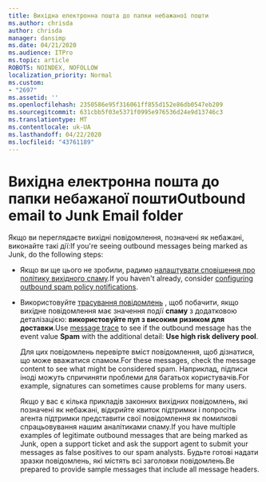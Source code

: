 ```yaml
---
title: Вихідна електронна пошта до папки небажаної пошти
ms.author: chrisda
author: chrisda
manager: dansimp
ms.date: 04/21/2020
ms.audience: ITPro
ms.topic: article
ROBOTS: NOINDEX, NOFOLLOW
localization_priority: Normal
ms.custom:
- "2697"
ms.assetid: ''
ms.openlocfilehash: 2350586e95f316061ff855d152e86db0547eb209
ms.sourcegitcommit: 631cbb5f03e5371f0995e976536d24e9d13746c3
ms.translationtype: MT
ms.contentlocale: uk-UA
ms.lasthandoff: 04/22/2020
ms.locfileid: "43761189"
---
```

# <a name="outbound-email-to-junk-email-folder"></a><span data-ttu-id="4f489-102">Вихідна електронна пошта до папки небажаної пошти</span><span class="sxs-lookup"><span data-stu-id="4f489-102">Outbound email to Junk Email folder</span></span>

<span data-ttu-id="4f489-103">Якщо ви переглядаєте вихідні повідомлення, позначені як небажані, виконайте такі дії:</span><span class="sxs-lookup"><span data-stu-id="4f489-103">If you're seeing outbound messages being marked as Junk, do the following steps:</span></span>

- <span data-ttu-id="4f489-104">Якщо ви ще цього не зробили, радимо [налаштувати сповіщення про політику вихідного спаму](https://docs.microsoft.com/office365/securitycompliance/configure-the-outbound-spam-policy).</span><span class="sxs-lookup"><span data-stu-id="4f489-104">If you haven't already, consider [configuring outbound spam policy notifications](https://docs.microsoft.com/office365/securitycompliance/configure-the-outbound-spam-policy).</span></span>

- <span data-ttu-id="4f489-105">Використовуйте [трасування повідомлень](https://docs.microsoft.com/office365/securitycompliance/message-trace-scc) , щоб побачити, якщо вихідне повідомлення має значення події **спаму** з додатковою деталізацією: **використовуйте пул з високим ризиком для доставки**.</span><span class="sxs-lookup"><span data-stu-id="4f489-105">Use [message trace](https://docs.microsoft.com/office365/securitycompliance/message-trace-scc) to see if the outbound message has the event value **Spam** with the additional detail: **Use high risk delivery pool**.</span></span>

  <span data-ttu-id="4f489-106">Для цих повідомлень перевірте вміст повідомлення, щоб дізнатися, що може вважатися спамом.</span><span class="sxs-lookup"><span data-stu-id="4f489-106">For these messages, check the message content to see what might be considered spam.</span></span> <span data-ttu-id="4f489-107">Наприклад, підписи іноді можуть спричиняти проблеми для багатьох користувачів.</span><span class="sxs-lookup"><span data-stu-id="4f489-107">For example, signatures can sometimes cause problems for many users.</span></span>

  <span data-ttu-id="4f489-108">Якщо у вас є кілька прикладів законних вихідних повідомлень, які позначені як небажані, відкрийте квиток підтримки і попросіть агента підтримки представити свої повідомлення як помилкові спрацьовування нашим аналітиками спаму.</span><span class="sxs-lookup"><span data-stu-id="4f489-108">If you have multiple examples of legitimate outbound messages that are being marked as Junk, open a support ticket and ask the support agent to submit your messages as false positives to our spam analysts.</span></span> <span data-ttu-id="4f489-109">Будьте готові надати зразки повідомлень, які містять всі заголовки повідомлень.</span><span class="sxs-lookup"><span data-stu-id="4f489-109">Be prepared to provide sample messages that include all message headers.</span></span>
